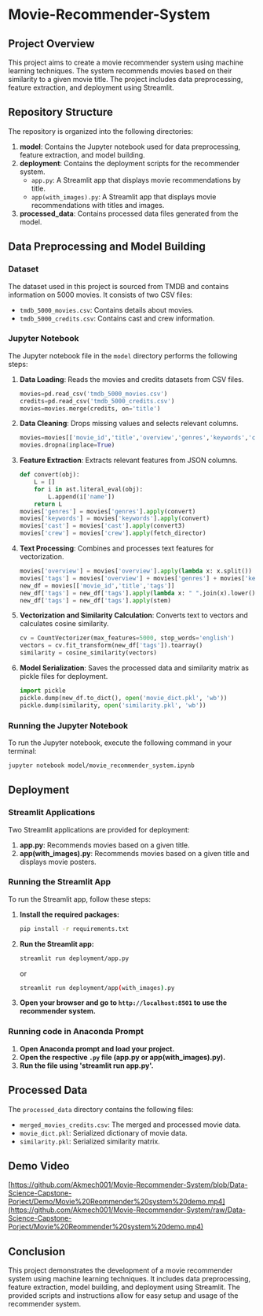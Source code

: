 # Movie-Recommender-System

## Project Overview

This project aims to create a movie recommender system using machine learning techniques. The system recommends movies based on their similarity to a given movie title. The project includes data preprocessing, feature extraction, and deployment using Streamlit.

## Repository Structure

The repository is organized into the following directories:

1. **model**: Contains the Jupyter notebook used for data preprocessing, feature extraction, and model building.
2. **deployment**: Contains the deployment scripts for the recommender system.
   - `app.py`: A Streamlit app that displays movie recommendations by title.
   - `app(with_images).py`: A Streamlit app that displays movie recommendations with titles and images.
3. **processed_data**: Contains processed data files generated from the model.

## Data Preprocessing and Model Building

### Dataset

The dataset used in this project is sourced from TMDB and contains information on 5000 movies. It consists of two CSV files:
- `tmdb_5000_movies.csv`: Contains details about movies.
- `tmdb_5000_credits.csv`: Contains cast and crew information.

### Jupyter Notebook

The Jupyter notebook file in the `model` directory performs the following steps:

1. **Data Loading**: Reads the movies and credits datasets from CSV files.
   ```python
   movies=pd.read_csv('tmdb_5000_movies.csv')
   credits=pd.read_csv('tmdb_5000_credits.csv')
   movies=movies.merge(credits, on='title')
   ```

2. **Data Cleaning**: Drops missing values and selects relevant columns.
   ```python
   movies=movies[['movie_id','title','overview','genres','keywords','cast','crew']]
   movies.dropna(inplace=True)
   ```

3. **Feature Extraction**: Extracts relevant features from JSON columns.
   ```python
   def convert(obj):
       L = []
       for i in ast.literal_eval(obj):
           L.append(i['name'])
       return L
   movies['genres'] = movies['genres'].apply(convert)
   movies['keywords'] = movies['keywords'].apply(convert)
   movies['cast'] = movies['cast'].apply(convert3)
   movies['crew'] = movies['crew'].apply(fetch_director)
   ```

4. **Text Processing**: Combines and processes text features for vectorization.
   ```python
   movies['overview'] = movies['overview'].apply(lambda x: x.split())
   movies['tags'] = movies['overview'] + movies['genres'] + movies['keywords'] + movies['cast'] + movies['crew']
   new_df = movies[['movie_id','title','tags']]
   new_df['tags'] = new_df['tags'].apply(lambda x: " ".join(x).lower())
   new_df['tags'] = new_df['tags'].apply(stem)
   ```

5. **Vectorization and Similarity Calculation**: Converts text to vectors and calculates cosine similarity.
   ```python
   cv = CountVectorizer(max_features=5000, stop_words='english')
   vectors = cv.fit_transform(new_df['tags']).toarray()
   similarity = cosine_similarity(vectors)
   ```

6. **Model Serialization**: Saves the processed data and similarity matrix as pickle files for deployment.
   ```python
   import pickle
   pickle.dump(new_df.to_dict(), open('movie_dict.pkl', 'wb'))
   pickle.dump(similarity, open('similarity.pkl', 'wb'))
   ```

### Running the Jupyter Notebook

To run the Jupyter notebook, execute the following command in your terminal:

```bash
jupyter notebook model/movie_recommender_system.ipynb
```

## Deployment

### Streamlit Applications

Two Streamlit applications are provided for deployment:

1. **app.py**: Recommends movies based on a given title.
2. **app(with_images).py**: Recommends movies based on a given title and displays movie posters.

### Running the Streamlit App

To run the Streamlit app, follow these steps:

1. **Install the required packages:**
   ```bash
   pip install -r requirements.txt
   ```

2. **Run the Streamlit app:**
   ```bash
   streamlit run deployment/app.py
   ```
   or
   ```bash
   streamlit run deployment/app(with_images).py
   ```

3. **Open your browser and go to `http://localhost:8501` to use the recommender system.**

### Running code in Anaconda Prompt

1. **Open Anaconda prompt and load your project.**
2. **Open the respective `.py` file (app.py or app(with_images).py).**
3. **Run the file using 'streamlit run app.py'.**

## Processed Data

The `processed_data` directory contains the following files:

- `merged_movies_credits.csv`: The merged and processed movie data.
- `movie_dict.pkl`: Serialized dictionary of movie data.
- `similarity.pkl`: Serialized similarity matrix.


## Demo Video
[https://github.com/Akmech001/Movie-Recommender-System/blob/Data-Science-Capstone-Porject/Demo/Movie%20Reommender%20system%20demo.mp4](https://github.com/Akmech001/Movie-Recommender-System/raw/Data-Science-Capstone-Porject/Movie%20Reommender%20system%20demo.mp4)

## Conclusion

This project demonstrates the development of a movie recommender system using machine learning techniques. It includes data preprocessing, feature extraction, model building, and deployment using Streamlit. The provided scripts and instructions allow for easy setup and usage of the recommender system.
